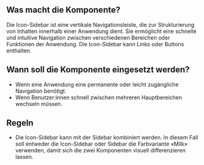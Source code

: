 
## Was macht die Komponente?
Die Icon-Sidebar ist eine vertikale Navigationsleiste, die zur Strukturierung von Inhalten innerhalb einer Anwendung dient. Sie ermöglicht eine schnelle und intuitive Navigation zwischen verschiedenen Bereichen oder Funktionen der Anwendung. Die Icon-Sidebar kann Links oder Buttons enthalten.

## Wann soll die Komponente eingesetzt werden?
* Wenn eine Anwendung eine permanente oder leicht zugängliche Navigation benötigt.
* Wenn Benutzer:innen schnell zwischen mehreren Hauptbereichen wechseln müssen.

## Regeln
* Die Icon-Sidebar kann mit der Sidebar kombiniert werden. In diesem Fall soll entweder die Icon-Sidebar oder Sidebar die Farbvariante «Milk» verwenden, damit sich die zwei Komponenten visuell differenzieren lassen.
